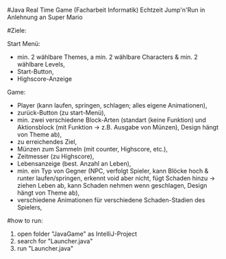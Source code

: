 #Java Real Time Game (Facharbeit Informatik)
Echtzeit Jump'n'Run in Anlehnung an Super Mario

#Ziele:

Start Menü:

- min. 2 wählbare Themes, a min. 2 wählbare Characters & min. 2 wählbare Levels,
- Start-Button,
- Highscore-Anzeige

Game:

- Player (kann laufen, springen, schlagen; alles eigene Animationen),
- zurück-Button (zu start-Menü),
- min. zwei verschiedene Block-Arten (standart (keine Funktion) und Aktionsblock (mit Funktion -> z.B. Ausgabe von Münzen), Design hängt von Theme ab),
- zu erreichendes Ziel,
- Münzen zum Sammeln (mit counter, Highscore, etc.),
- Zeitmesser (zu Highscore),
- Lebensanzeige (best. Anzahl an Leben),
- min. ein Typ von Gegner (NPC, verfolgt Spieler, kann Blöcke hoch & runter laufen/springen, erkennt void aber nicht, fügt Schaden hinzu -> ziehen Leben ab, kann Schaden nehmen wenn geschlagen, Design hängt von Theme ab),
- verschiedene Animationen für verschiedene Schaden-Stadien des Spielers,

#how to run:

1. open folder "JavaGame" as IntelliJ-Project
2. search for "Launcher.java"
3. run "Launcher.java"